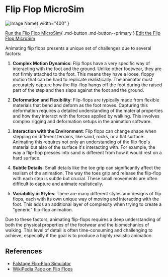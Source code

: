 # Flip Flop MicroSim

![Image Name](./image.png){ width="400" }

[Run the Flip Flop MicroSim](flip-flop.html){ .md-button .md-button--primary }
[Edit the Flip Flop MicroSim](https://editor.p5js.org/dmccreary/sketches/AwlOJNtQd)

Animating flip flops presents a unique set of challenges due to several factors:

1.  **Complex Motion Dynamics**: Flip flops have a very specific way of interacting with the foot and the ground. Unlike other footwear, they are not firmly attached to the foot. This means they have a loose, floppy motion that can be hard to replicate realistically. The animator must accurately capture how the flip-flop hangs off the foot during the raised part of the step and then slaps against the foot and the ground.

2.  **Deformation and Flexibility**: Flip-flops are typically made from flexible materials that bend and deform as the foot moves. Capturing this deformation requires a detailed understanding of the material properties and how they interact with the forces applied by walking. This involves complex rigging and deformation setups in the animation software.

3.  **Interaction with the Environment**: Flip flops can change shape when stepping on different terrains, like sand, rocks, or a flat surface. Animating this requires not only an understanding of the flip flop's material but also of the surface it's interacting with. For example, the way a flip-flop presses into sand is different from how it would rest on a hard surface.

4.  **Subtle Details**: Small details like the toe grip can significantly affect the realism of the animation. The way the toes grip and release the flip-flop with each step is subtle but crucial. These small movements are often difficult to capture and animate realistically.

5.  **Variability in Styles**: There are many different styles and designs of flip flops, each with its own unique way of moving and interacting with the foot. This adds an additional layer of complexity when trying to create a "generic" flip-flop animation.

Due to these factors, animating flip-flops requires a deep understanding of both the physical properties of the footwear and the biomechanics of walking. This level of detail is often time-consuming and challenging to achieve, especially if the goal is to produce a highly realistic animation.

## References

* [Falstage Flip-Flop Simulator](https://www.falstad.com/circuit/e-nandff.html)
* [WikiPedia Page on Flip Flops](https://en.wikipedia.org/wiki/Flip-flop_(electronics))